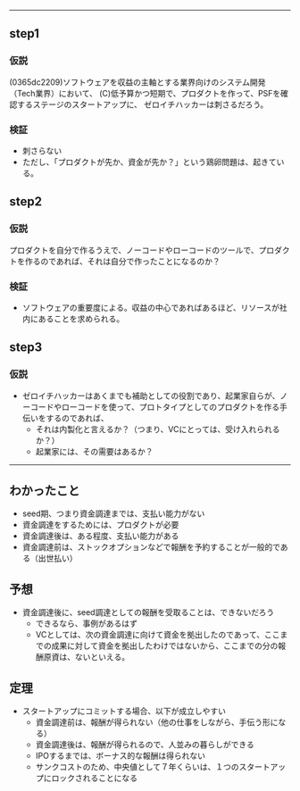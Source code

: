 

---
## step1
### 仮説
(0365dc2209)ソフトウェアを収益の主軸とする業界向けのシステム開発（Tech業界）において、
(C)低予算かつ短期で、プロダクトを作って、PSFを確認するステージのスタートアップに、
ゼロイチハッカーは刺さるだろう。

### 検証
- 刺さらない
- ただし、「プロダクトが先か、資金が先か？」という鶏卵問題は、起きている。

## step2
### 仮説
プロダクトを自分で作るうえで、ノーコードやローコードのツールで、プロダクトを作るのであれば、それは自分で作ったことになるのか？

### 検証
- ソフトウェアの重要度による。収益の中心であればあるほど、リソースが社内にあることを求められる。

## step3
### 仮説
- ゼロイチハッカーはあくまでも補助としての役割であり、起業家自らが、ノーコードやローコードを使って、プロトタイプとしてのプロダクトを作る手伝いをするのであれば、
  - それは内製化と言えるか？（つまり、VCにとっては、受け入れられるか？）
  - 起業家には、その需要はあるか？

---
## わかったこと
- seed期、つまり資金調達までは、支払い能力がない
- 資金調達をするためには、プロダクトが必要
- 資金調達後は、ある程度、支払い能力がある
- 資金調達前は、ストックオプションなどで報酬を予約することが一般的である（出世払い）

## 予想
- 資金調達後に、seed調達としての報酬を受取ることは、できないだろう
  - できるなら、事例があるはず
  - VCとしては、次の資金調達に向けて資金を拠出したのであって、ここまでの成果に対して資金を拠出したわけではないから、ここまでの分の報酬原資は、ないといえる。

## 定理
- スタートアップにコミットする場合、以下が成立しやすい
  - 資金調達前は、報酬が得られない（他の仕事をしながら、手伝う形になる）
  - 資金調達後は、報酬が得られるので、人並みの暮らしができる
  - IPOするまでは、ボーナス的な報酬は得られない
  - サンクコストのため、中央値として７年くらいは、１つのスタートアップにロックされることになる



